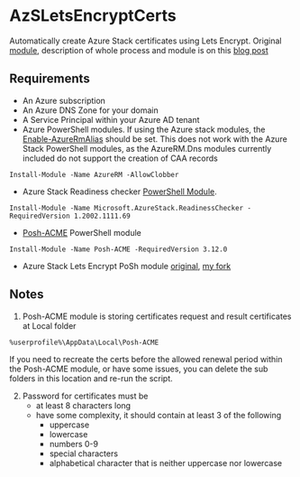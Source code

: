 # AzSLetsEncryptCerts
Automatically create Azure Stack certificates using Lets Encrypt.
Original [module](https://github.com/dmc-tech/AzSLetsEncryptCerts), description of whole process and module is on this [blog post](https://www.cryingcloud.com/blog/2019/10/9/using-lets-encrypt-certificates-with-azure-stack)


## Requirements
- An Azure subscription
- An Azure DNS Zone for your domain
- A Service Principal within your Azure AD tenant
- Azure PowerShell modules.  If using the Azure stack modules, the [Enable-AzureRmAlias](https://docs.microsoft.com/en-us/powershell/module/az.accounts/enable-azurermalias) should be set.
This does not work with the Azure Stack PowerShell modules, as the AzureRM.Dns modules currently included do not support the creation of CAA records
```
Install-Module -Name AzureRM -AllowClobber
```

- Azure Stack Readiness checker [PowerShell Module](https://www.powershellgallery.com/packages/Microsoft.AzureStack.ReadinessChecker).
```
Install-Module -Name Microsoft.AzureStack.ReadinessChecker -RequiredVersion 1.2002.1111.69
```

- [Posh-ACME](https://github.com/rmbolger/Posh-ACME) PowerShell module
```
Install-Module -Name Posh-ACME -RequiredVersion 3.12.0
```

- Azure Stack Lets Encrypt PoSh module [original](https://github.com/dmc-tech/AzSLetsEncryptCerts), [my fork](https://github.com/milunka/AzSLetsEncryptCerts)

## Notes
1. Posh-ACME module is storing certificates request and result certificates at Local folder
```
%userprofile%\AppData\Local\Posh-ACME
```
If you need to recreate the certs before the allowed renewal period within the Posh-ACME module, or have some issues, you can delete the sub folders in this location and re-run the script.

2. Password for certificates must be
   -  at least 8 characters long
   -  have some complexity, it should contain at least 3 of the following
      -  uppercase
      -  lowercase
      -  numbers 0-9
      -  special characters
      -  alphabetical character that is neither uppercase nor lowercase


